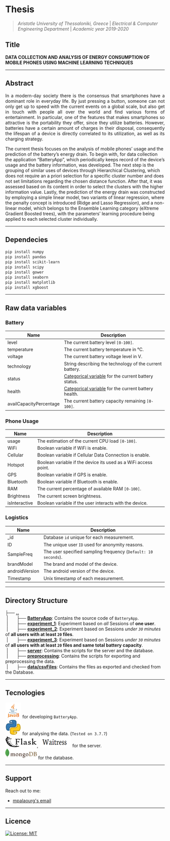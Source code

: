 # Thesis
> <i>Aristotle University of Thessaloniki, Greece</i> | <i>Electrical & Computer Engineering Department</i> | <i>Academic year 2019-2020</i>

## Title
<b>DATA COLLECTION AND ANALYSIS OF ENERGY CONSUMPTION OF MOBILE PHONES USING MACHINE LEARNING TECHNIQUES</b>

---

## Abstract
<p align=justify>
In a modern-day society there is the consensus that smartphones have a dominant role in everyday life. By just pressing a button, someone can not only get up to speed with the current events on a global scale, but also get in touch with people all over the world and find various forms of entertainment. In particular, one of the features that makes smartphones so attractive is the portability they offer, since they utilize batteries. However, batteries have a certain amount of charges in their disposal, consequently the lifespan of a device is directly correlated to its utilization, as well as its charging strategy. <br>

The current thesis focuses on the analysis of mobile phones’ usage and the prediction of the battery’s energy drain. To begin with, for data collection the application “BatteryApp”, which periodically keeps record of the device’s usage and the battery information, was developed. The next step is the grouping of similar uses of devices through Hierarchical Clustering, which does not require an a priori selection for a specific cluster number and does not set limitations regarding the chosen distance function. After that, it was assessed based on its content in order to select the clusters with the higher information value. Lastly, the prediction of the energy drain was constructed by employing a simple linear model, two variants of linear regression, where the penalty concept is introduced (Ridge and Lasso Regression), and a non-linear model, which belongs to the Ensemble Learning category (eXtreme Gradient Boosted trees), with the parameters’ learning procedure being applied to each selected cluster individually.
</p>

---

## Dependecies 
```
pip install numpy
pip install pandas
pip install scikit-learn
pip install scipy
pip install gower
pip install seaborn
pip install matplotlib
pip install xgboost
```
---

## Raw data variables 
### Battery
| Name | Description |
|------|-------------|
| level | The current battery level `[0-100]`.|
| temperature | The current battery temperature in °C.|
| voltage | The current battery voltage level in V.|
| technology | String describing the technology of the current battery.|
| status | [Categorical variable](https://developer.android.com/reference/android/os/BatteryManager#EXTRA_STATUS) for the current battery status.|
| health | [Categorical variable](https://developer.android.com/reference/android/os/BatteryManager#EXTRA_HEALTH) for the current battery health.|
| availCapacityPercentage | The current battery capacity remaining `[0-100]`.|

### Phone Usage
| Name | Description |
|------|-------------|
| usage | The estimation of the current CPU load `[0-100]`.|
| WiFi | Boolean variable if WiFi is enable.|
| Cellular | Boolean variable if Cellular Data Connection is enable.|
| Hotspot | Boolean variable if the device its used as a WiFi access point.|
| GPS | Boolean variable if GPS is enable.|
| Bluetooth | Boolean variable if Bluetooth is enable.|
| RAM | The current percentage of available RAM `[0-100]`.|
| Brightness | The current screen brightness.|
| isInteractive | Boolean variable if the user interacts with the device.|

### Logistics
| Name | Description |
|------|-------------|
| _id | Database `id` unique for each measurement.|
| ID | The unique user `ID` used for anonymity reasons.|
| SampleFreq | The user specified sampling frequency (`Default: 10 seconds`).|
| brandModel | The brand and model of the device.|
| androidVersion | The android version of the device.|
| Timestamp | Unix timestamp of each measurement.|

---

## Directory Structure <br>
├── <b><ins>..</ins></b> <br>
&nbsp;|&nbsp;&nbsp;&nbsp;&nbsp;&nbsp;&nbsp;&nbsp;├── <b><ins>BatteryApp</ins></b>: Contains the source code of `BatteryApp`. <br>
&nbsp;|&nbsp;&nbsp;&nbsp;&nbsp;&nbsp;&nbsp;&nbsp;├── <b><ins>experiment_1</ins></b>: Experiment based on <i>all</i> Sessions of <b>one user</b>. <br>
&nbsp;|&nbsp;&nbsp;&nbsp;&nbsp;&nbsp;&nbsp;&nbsp;├── <b><ins>experiment_2</ins></b>: Experiment based on Sessions <i>under `30` minutes</i> of <b> all users with at least `20` files</b>. <br>
&nbsp;|&nbsp;&nbsp;&nbsp;&nbsp;&nbsp;&nbsp;&nbsp;├── <b><ins>experiment_3</ins></b>: Experiment based on Sessions <i>under `30` minutes</i> of <b> all users with at least `20` files and same total battery capacity</b>. <br>
&nbsp;|&nbsp;&nbsp;&nbsp;&nbsp;&nbsp;&nbsp;&nbsp;├── <b><ins>server</ins></b>: Contains the scripts for the server and the database. <br>
&nbsp;|&nbsp;&nbsp;&nbsp;&nbsp;&nbsp;&nbsp;&nbsp;├── <b><ins>preprocessing</ins></b>: Contains the scripts for exporting and preprocessing the data.<br>
&nbsp;|&nbsp;&nbsp;&nbsp;&nbsp;&nbsp;&nbsp;&nbsp;├── <b><ins>data/csvFiles</ins></b>: Contains the files as exported and checked from the Database.<br>

---

## Tecnologies 

<img src="https://github.com/mpalaourg/Thesis/blob/master/data/images/java8%20icon.png" alt="Java" width="50" height="50"> for developing `BatteryApp`. <br>
<img src="https://github.com/mpalaourg/Thesis/blob/master/data/images/python.png" alt="Python" width="50" height="50"> for analysing the data. (`Tested on 3.7.7`) <br>
<img src="https://github.com/mpalaourg/Thesis/blob/master/data/images/flask.png" alt="Flask" width="100" height="35">, <img src="https://github.com/mpalaourg/Thesis/blob/master/data/images/waitress.png" alt="Waitress" width="100" height="35"> for the server. <br>
<img src="https://github.com/mpalaourg/Thesis/blob/master/data/images/mongodb.jpg" alt="MongoDB" width="100" height="35">  for the database.

---

## Support 

Reach out to me:

- [mpalaourg's email](mailto:gbalaouras@gmail.com "gbalaouras@gmail.com")

---

## Licence 

[![License: MIT](https://img.shields.io/badge/License-MIT-yellow.svg)](https://github.com/mpalaourg/Thesis/blob/master/LICENSE)
